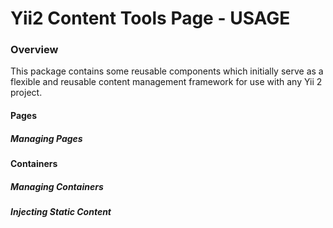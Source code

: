 # Yii2 Content Tools Page - USAGE

### Overview

This package contains some reusable components which initially serve as a flexible and reusable content management framework for use with any Yii 2 project.

#### Pages


##### Managing Pages

#### Containers

##### Managing Containers

##### Injecting Static Content

